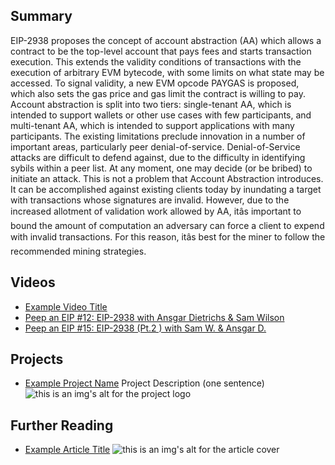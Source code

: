## Summary

EIP-2938 proposes the concept of account abstraction (AA) which allows a contract to be the top-level account that pays fees and starts transaction execution. This extends the validity conditions of transactions with the execution of arbitrary EVM bytecode, with some limits on what state may be accessed. To signal validity, a new EVM opcode PAYGAS is proposed, which also sets the gas price and gas limit the contract is willing to pay. Account abstraction is split into two tiers: single-tenant AA, which is intended to support wallets or other use cases with few participants, and multi-tenant AA, which is intended to support applications with many participants. The existing limitations preclude innovation in a number of important areas, particularly peer denial-of-service. Denial-of-Service attacks are difficult to defend against, due to the difficulty in identifying sybils within a peer list. At any moment, one may decide (or be bribed) to initiate an attack. This is not a problem that Account Abstraction introduces. It can be accomplished against existing clients today by inundating a target with transactions whose signatures are invalid. However, due to the increased allotment of validation work allowed by AA, itâs important to bound the amount of computation an adversary can force a client to expend with invalid transactions. For this reason, itâs best for the miner to follow the recommended mining strategies.

## Videos

- [Example Video Title](https://www.youtube.com/watch?v=TDGq4aeevgY)
- [Peep an EIP #12: EIP-2938 with Ansgar Dietrichs & Sam Wilson](https://www.youtube.com/watch?v=HvZd6z2YdZs&list=PL4cwHXAawZxqu0PKKyMzG_3BJV_xZTi1F&index=101)
- [Peep an EIP #15: EIP-2938 (Pt.2 ) with Sam W. & Ansgar D.](https://www.youtube.com/watch?v=Xoc4q1nJzsU&list=PL4cwHXAawZxqu0PKKyMzG_3BJV_xZTi1F&index=98)

## Projects

- [Example Project Name](https://xxxx.xxx/xxxxx) Project Description (one sentence) ![this is an img's alt for the project logo](https://xxxx.xxx/project-logo.xxx)

## Further Reading

- [Example Article Title](https://xxxx.xxx/xxxxx) ![this is an img's alt for the article cover](https://xxxx.xxx/article-cover.xxx)
